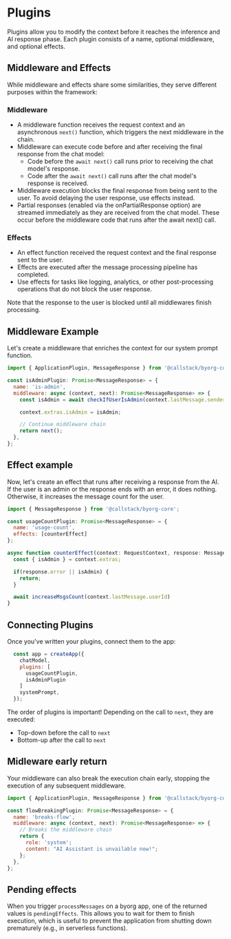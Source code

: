 # Plugins

Plugins allow you to modify the context before it reaches the inference and AI response phase. Each plugin consists of a name, optional middleware, and optional effects.

## Middleware and Effects

While middleware and effects share some similarities, they serve different purposes within the framework:

### Middleware
- A middleware function receives the request context and an asynchronous `next()` function, which triggers the next middleware in the chain.
- Middleware can execute code before and after receiving the final response from the chat model:
  - Code before the `await next()` call runs prior to receiving the chat model's response.
  - Code after the `await next()` call runs after the chat model's response is received.
- Middleware execution blocks the final response from being sent to the user. To avoid delaying the user response, use effects instead.
- Partial responses (enabled via the onPartialResponse option) are streamed immediately as they are received from the chat model. These occur before the middleware code that runs after the await next() call.

### Effects
- An effect function received the request context and the final response sent to the user.
- Effects are executed after the message processing pipeline has completed.
- Use effects for tasks like logging, analytics, or other post-processing operations that do not block the user response.

Note that the response to the user is blocked until all middlewares finish processing.

## Middleware Example

Let's create a middleware that enriches the context for our system prompt function.

```js
import { ApplicationPlugin, MessageResponse } from '@callstack/byorg-core';

const isAdminPlugin: Promise<MessageResponse> = {
  name: 'is-admin',
  middleware: async (context, next): Promise<MessageResponse> => {
    const isAdmin = await checkIfUserIsAdmin(context.lastMessage.senderId)

    context.extras.isAdmin = isAdmin;

    // Continue middleware chain
    return next();
  },
};
```

## Effect example

Now, let's create an effect that runs after receiving a response from the AI. If the user is an admin or the response ends with an error, it does nothing. Otherwise, it increases the message count for the user.

```js
import { MessageResponse } from '@callstack/byorg-core';

const usageCountPlugin: Promise<MessageResponse> = {
  name: 'usage-count',
  effects: [counterEffect]
};

async function counterEffect(context: RequestContext, response: MessageResponse): Promise<void> {
  const { isAdmin } = context.extras;

  if(response.error || isAdmin) {
    return;
  }

  await increaseMsgsCount(context.lastMessage.userId)
}
```

## Connecting Plugins

Once you've written your plugins, connect them to the app:

```js
  const app = createApp({
    chatModel,
    plugins: [
      usageCountPlugin,
      isAdminPlugin
    ]
    systemPrompt,
  });
```

The order of plugins is important! Depending on the call to `next`, they are executed:

- Top-down before the call to `next`
- Bottom-up after the call to `next`

## Midleware early return

Your middleware can also break the execution chain early, stopping the execution of any subsequent middleware.

```js
import { ApplicationPlugin, MessageResponse } from '@callstack/byorg-core';

const flowBreakingPlugin: Promise<MessageResponse> = {
  name: 'breaks-flow',
  middleware: async (context, next): Promise<MessageResponse> => {
    // Breaks the middleware chain
    return {
      role: 'system';
      content: "AI Assistant is unvailable now!";
    };
  },
};
```

## Pending effects

When you trigger `processMessages` on a byorg app, one of the returned values is `pendingEffects`.
This allows you to wait for them to finish execution, which is useful to prevent the application from shutting down prematurely (e.g., in serverless functions).
